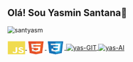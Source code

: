 ## Olá! Sou Yasmin Santana👋
<img alt="santyasm" src="https://media.giphy.com/media/30pyfwqGRwuo0t2X94/giphy.gif" width="100px" heigth="100px">

<div align="center">
  <a href="https://github.com/santyasm">
</div>

<div style="display: inline_block"><br>
  <img align="center" alt="yas-JS" height="30" width="40" src="https://raw.githubusercontent.com/devicons/devicon/master/icons/javascript/javascript-plain.svg">
  <img align="center" alt="yas-HTML" height="30" width="40" src="https://raw.githubusercontent.com/devicons/devicon/master/icons/html5/html5-original.svg">
  <img align="center" alt="yas-CSS" height="30" width="40" src="https://raw.githubusercontent.com/devicons/devicon/master/icons/css3/css3-original.svg">
  <img align="center" alt="yas-GIT" height="30" width="40" src="https://cdn.jsdelivr.net/gh/devicons/devicon/icons/git/git-original.svg">
  <img align="center" alt="yas-AI" height="30" width="40" src="https://cdn.jsdelivr.net/gh/devicons/devicon/icons/illustrator/illustrator-line.svg">
</div>

